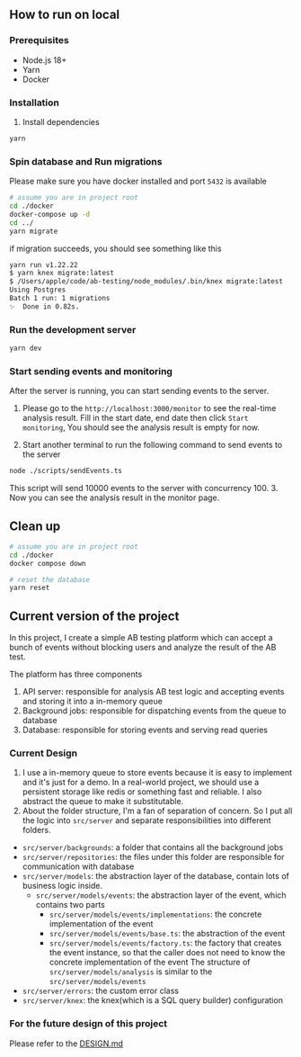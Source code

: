 ## How to run on local

### Prerequisites
- Node.js 18+
- Yarn
- Docker

### Installation

1. Install dependencies

```bash
yarn 
```

### Spin database and Run migrations
Please make sure you have docker installed and port `5432` is available
```bash
# assume you are in project root
cd ./docker
docker-compose up -d
cd ../
yarn migrate
```

if migration succeeds, you should see something like this
```bash
yarn run v1.22.22
$ yarn knex migrate:latest
$ /Users/apple/code/ab-testing/node_modules/.bin/knex migrate:latest
Using Postgres
Batch 1 run: 1 migrations
✨  Done in 0.82s.
```

### Run the development server

```bash
yarn dev
```

### Start sending events and monitoring
After the server is running, you can start sending events to the server.

1. Please go to the `http://localhost:3000/monitor` to see the real-time analysis result.
Fill in the start date, end date then click `Start monitoring`, You should see the analysis result is empty for now.

2. Start another terminal to run the following command to send events to the server
```bash
node ./scripts/sendEvents.ts
```

This script will send 10000 events to the server with concurrency 100.
3. Now you can see the analysis result in the monitor page.

## Clean up

```bash
# assume you are in project root
cd ./docker
docker compose down

# reset the database
yarn reset
```

## Current version of the project
In this project, I create a simple AB testing platform which can accept a bunch of events without blocking users and analyze the result of the AB test.

The platform has three components
1. API server: responsible for analysis AB test logic and accepting events and storing it into a in-memory queue
2. Background jobs: responsible for dispatching events from the queue to database
3. Database: responsible for storing events and serving read queries

### Current Design
1. I use a in-memory queue to store events because it is easy to implement and it's just for a demo. In a real-world project, we should use a persistent storage like redis or something fast and reliable. I also abstract the queue to make it substitutable.
2. About the folder structure, I'm a fan of separation of concern. So I put all the logic into `src/server` and separate responsibilities into different folders.
 - `src/server/backgrounds`: a folder that contains all the background jobs
 - `src/server/repositories`: the files under this folder are responsible for communication with database
 - `src/server/models`: the abstraction layer of the database, contain lots of business logic inside.
    - `src/server/models/events`: the abstraction layer of the event, which contains two parts
      - `src/server/models/events/implementations`: the concrete implementation of the event
      - `src/server/models/events/base.ts`: the abstraction of the event
      - `src/server/models/events/factory.ts`: the factory that creates the event instance, so that the caller does not need to know the concrete implementation of the event
    The structure of `src/server/models/analysis` is similar to the `src/server/models/events`
 - `src/server/errors`: the custom error class
 - `src/server/knex`: the knex(which is a SQL query builder) configuration


### For the future design of this project
Please refer to the [DESIGN.md](./design.md)
